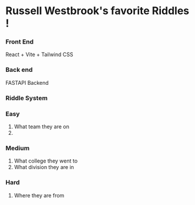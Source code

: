 
# Russell Westbrook's favorite Riddles ! 


### Front End
React + Vite + Tailwind CSS

### Back end
FASTAPI Backend 


### Riddle System

### Easy
1. What team they are on
2. 

### Medium
1. What college they went to
2. What division they are in

### Hard
1. Where they are from